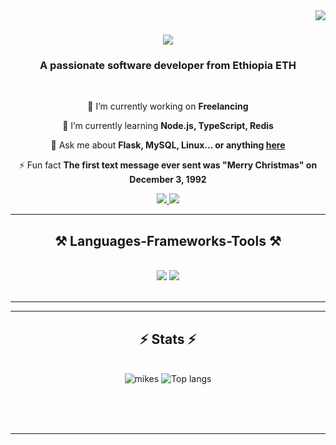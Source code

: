 <img align="right" src="https://visitor-badge.laobi.icu/badge?page_id=mike0192.mike0192" />

<h1 align="center">
    <img src="https://readme-typing-svg.herokuapp.com/?font=Righteous&size=35&center=true&vCenter=true&width=500&height=70&duration=4000&lines=Hi+There!+👋;+I'm+Michael+Hagos!;" />
</h1>

<h3 align="center">A passionate software developer from Ethiopia ETH</h3>

<br/>

<div align="center">
 
 🔭 I’m currently working on **Freelancing**
 
 🌱 I’m currently learning **Node.js, TypeScript, Redis**

💬 Ask me about **Flask, MySQL, Linux... or anything [here](https://github.com/mike0192)**

⚡ Fun fact **The first text message ever sent was "Merry Christmas" on December 3, 1992**

 </div>
 
<div align="center"> 
  <a href="michaelhagos167@gmail.com">
    <img src="https://img.shields.io/badge/Gmail-333333?style=for-the-badge&logo=gmail&logoColor=red" />
  </a>
  <a href="https://www.linkedin.com/in/michael-hagos-64b592285" target="_blank">
    <img src="https://img.shields.io/badge/LinkedIn-0077B5?style=for-the-badge&logo=linkedin&logoColor=white" target="_blank" />
  </a>
</div>

 <hr/>
 
<h2 align="center">⚒️ Languages-Frameworks-Tools ⚒️</h2>
<br/>
<div align="center">
    <img src="https://skillicons.dev/icons?i=html,css,vscode,github,figma,tailwind,git" />
    <img src="https://skillicons.dev/icons?i=nodejs,python,javascript,typescript,express,c,mysql,flask" /><br>
</div>

<br/>
<hr/>


<hr/>

<h2 align="center">⚡ Stats ⚡</h2>
<br>
<div align=center>

<div align="center">
<img alt="mikes" src="https://github-readme-stats.vercel.app/api?username=mike0192&show_icons=true&theme=transparent"/>
<img alt="Top langs" src="https://github-readme-stats.vercel.app/api/top-langs/?username=mike0192&layout=compact&&langs_count=8"/>
</div>


  <br/>

</div>

<br/><br/>

<hr/>

<br/>
